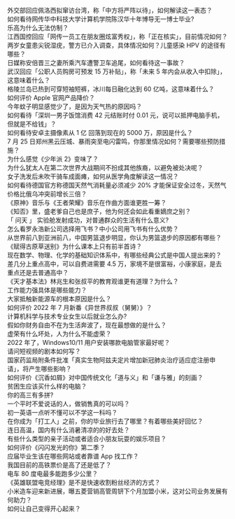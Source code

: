 外交部回应佩洛西拟窜访台湾，称「中方将严阵以待」，如何解读这一表态？  
如何看待网传华中科技大学计算机学院陈汉华十年博导无一博士毕业?  
乐高为什么无法仿制？  
江西国控回应「网传一员工在朋友圈炫富秀权」，称「正在核实」，目前情况如何？  
两岁女童患尖锐湿疣，警方已介入调查，具体情况如何？儿童感染 HPV 的途径有哪些？  
日媒称安倍晋三之妻所乘汽车遭警卫车追尾，如何看待这一事故？  
武汉回应「公职人员购房可预发 15 万补贴」，称「未来 5 年内会从收入中扣除」，这意味着什么？  
格陵兰岛已热到可穿短袖短裤，冰川每日融化达到 60 亿吨，这意味着什么？  
如何评价 Apple 官网产品降价？  
今年蚊子明显感觉少了，是因为天气热的原因吗？  
如何看待「深圳一男子饭馆消费 42 元结账时付 0.01 元，说可以抵押电脑手机，但就是不给钱」？  
如何看待安卓主摄像素从 1 亿 回落到现在的 5000 万，原因是什么？  
7 月 25 日郑州黑云压城、暴雨突至电闪雷鸣，你那里情况如何？需要哪些预防措施？  
为什么感觉《少年派 2》变味了？  
为什么犹太人在第二次世界大战期间不扮成其他族裔，以避免被处决呢？  
女子洗发后未吹干骑车成面瘫，如何从医学角度解读这一情况？  
如何看待德国官方称德国天然气消耗量必须减少 20% 才能保证安全过冬，天然气价格比俄乌冲突前增长三倍？  
《原神》音乐与《王者荣耀》音乐在作曲方面谁更胜一筹？  
《知否》里，盛老爹自己也是庶子，他为何还会如此看重嫡庶之别？  
「 问天 」 实验舱发射成功，对普通群众的生活有什么意义?  
怎么看罗永浩新公司选择用飞书？中小公司用飞书有什么优势？  
从世界前八到亚洲前八，中国男篮退步明显，你认为男篮退步的原因都有哪些？  
《赋得古原草送别》为什么课本上只有前半首诗？  
现在数学、物理、化学的基础知识体系中，有哪些经典公式是中国人提出来的？  
差几分上重点高中，可以自费进需要 4.5 万，家境不是很富裕，小康家庭，是去重点还是去普通高中？  
《天才基本法》林兆生和张叔平的教育观谁更有道理？为什么？  
工作能力强具体是哪些能力？  
大家抵触新能源车的根本原因是什么？  
如何评价 2022 年 7 月新番《异世界叔叔（舅舅）》？  
计算机科学与技术专业女生以后就业怎么办?  
假如你财务自由不在为生活奔波了，现在最想做的是什么？  
虚荣有什么坏处，人为什么不能虚荣？  
2022 年了，Windows10/11 用户安装哪款电脑管家最好呢？  
请问短视频的剧本如何写？  
国家药监局附条件批准「真实生物阿兹夫定片增加新冠肺炎治疗适应症注册申请」，将产生哪些影响？  
如何评价《沉香如屑》对中国传统文化「道与义」和「谦与雅」的刻画？  
贫困生应该买什么样的电脑？  
你的高三有多拼?  
一个平时不爱说话的人，做销售真的可以吗？  
初一英语一点听不懂可以不学这一科吗？  
在你成为「打工人」之前，你的毕业旅行去了哪里？有着哪些美好回忆？  
连日高温，国内有什么消暑清凉的的好去处？  
有些什么类型的亲子活动或者适合小朋友玩耍的娱乐项目？  
如何评价《闪闪发光的你》第二季？  
应届毕业生该在哪些网站或者靠谱 App 找工作？  
我国目前的高铁票价是高了还是低了？  
电车 80 度电最多能跑多少公里？  
《英雄联盟电竞经理》是不是快速收割粉丝经济的方式？  
小米造车迎来新进展，曝五菱营销高管周钘下个月加盟小米，这对公司业务发展有何助力？  
如何让自己变得开心起来？  
